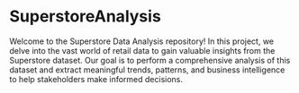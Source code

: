 # SuperstoreAnalysis
Welcome to the Superstore Data Analysis repository! In this project, we delve into the vast world of retail data to gain valuable insights from the Superstore dataset. Our goal is to perform a comprehensive analysis of this dataset and extract meaningful trends, patterns, and business intelligence to help stakeholders make informed decisions.
